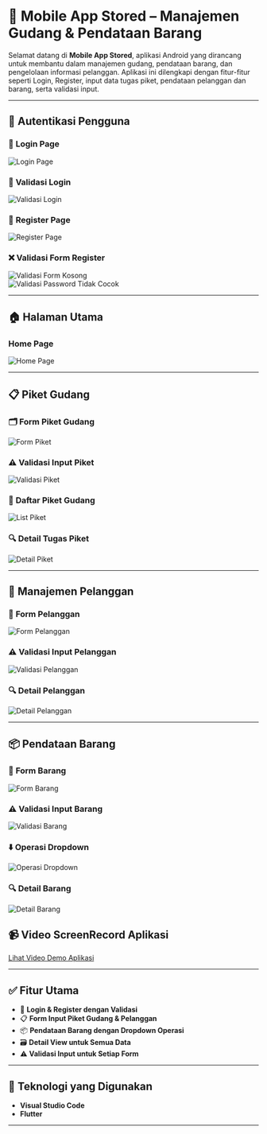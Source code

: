# 📱 Mobile App Stored – Manajemen Gudang & Pendataan Barang

Selamat datang di **Mobile App Stored**, aplikasi Android yang dirancang untuk membantu dalam manajemen gudang, pendataan barang, dan pengelolaan informasi pelanggan. Aplikasi ini dilengkapi dengan fitur-fitur seperti Login, Register, input data tugas piket, pendataan pelanggan dan barang, serta validasi input.

---

## 🔐 Autentikasi Pengguna

### 🔑 **Login Page**
![Login Page](https://github.com/user-attachments/assets/41897fee-ce60-41e2-bfa8-b2a7c6df3f9e)

### 🚫 **Validasi Login**
![Validasi Login](https://github.com/user-attachments/assets/68009437-8a0d-4756-920e-bdc2cf400da3)

### 📝 **Register Page**
![Register Page](https://github.com/user-attachments/assets/6f4a70bd-f271-4fcb-b054-f74bd53df02a)

### ❌ **Validasi Form Register**
![Validasi Form Kosong](https://github.com/user-attachments/assets/d9af15dd-00cf-4294-a2b1-4578baca0205)  
![Validasi Password Tidak Cocok](https://github.com/user-attachments/assets/29374cdd-9d7a-4269-864b-33838bf59c1d)

---

## 🏠 Halaman Utama

### **Home Page**
![Home Page](https://github.com/user-attachments/assets/0d916226-672d-4398-a3f2-13a7271e95af)

---

## 📋 Piket Gudang

### 🗂️ **Form Piket Gudang**
![Form Piket](https://github.com/user-attachments/assets/6a8322c6-da20-4dd4-a6d0-82bf94910f6e)

### ⚠️ **Validasi Input Piket**
![Validasi Piket](https://github.com/user-attachments/assets/687689b6-fee4-4689-b3b0-dcb781547aef)

### 📜 **Daftar Piket Gudang**
![List Piket](https://github.com/user-attachments/assets/6e4cc272-7755-4e83-856d-2e56d3518bda)

### 🔍 **Detail Tugas Piket**
![Detail Piket](https://github.com/user-attachments/assets/477cb718-5531-4ec2-980e-d14df006b31d)

---

## 👥 Manajemen Pelanggan

### 🧾 **Form Pelanggan**
![Form Pelanggan](https://github.com/user-attachments/assets/77fe8152-88c0-467e-893c-273a841e2bf6)

### ⚠️ **Validasi Input Pelanggan**
![Validasi Pelanggan](https://github.com/user-attachments/assets/190574d9-340a-47bb-995d-64f3e8a8fbbc)

### 🔍 **Detail Pelanggan**
![Detail Pelanggan](https://github.com/user-attachments/assets/5b85537e-ed45-4c26-b78b-1bcefe261889)

---

## 📦 Pendataan Barang

### 🧾 **Form Barang**
![Form Barang](https://github.com/user-attachments/assets/6fd8429c-bc5e-4162-8742-aa67108f8237)

### ⚠️ **Validasi Input Barang**
![Validasi Barang](https://github.com/user-attachments/assets/c926ef78-7a56-4053-92bc-52012a35a897)

### ⬇️ **Operasi Dropdown**
![Operasi Dropdown](https://github.com/user-attachments/assets/e510beb9-37ef-4b2d-8bea-ce9164e35e07)

### 🔍 **Detail Barang**
![Detail Barang](https://github.com/user-attachments/assets/6fadfd50-2f6c-4d6d-b595-823a3ef88db4)

## 📹 Video ScreenRecord Aplikasi
[Lihat Video Demo Aplikasi](https://drive.google.com/file/d/1VItgP39GyP0Gxcg00d99Jh53x4Ljntde/view?usp=sharing)

---

## ✅ Fitur Utama

- 🔐 **Login & Register dengan Validasi**
- 📋 **Form Input Piket Gudang & Pelanggan**
- 📦 **Pendataan Barang dengan Dropdown Operasi**
- 🗃️ **Detail View untuk Semua Data**
- ⚠️ **Validasi Input untuk Setiap Form**

---

## 🚀 Teknologi yang Digunakan

- **Visual Studio Code**
- **Flutter**

---



